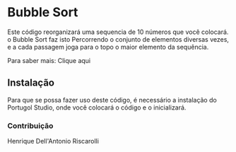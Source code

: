 # Bubble Sort

Este código reorganizará uma sequencia de 10 números que você colocará. o Bubble Sort faz isto Percorrendo o conjunto de elementos diversas vezes, e a cada passagem joga para o topo o maior elemento da sequência.

Para saber mais:
Clique aqui

## Instalação
Para que se possa fazer uso deste código, é necessário a instalação do Portugol Studio, onde você colocará o código e o inicializará.

### Contribuição
Henrique Dell'Antonio Riscarolli
